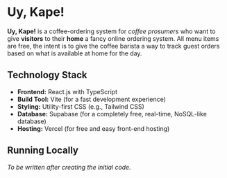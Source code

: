 # Uy, Kape!
**Uy, Kape!** is a coffee-ordering system for _coffee prosumers_ who want to give **visitors** to their **home** a fancy online ordering system. All menu items are free, the intent is to give the coffee barista a way to track guest orders based on what is available at home for the day.

## Technology Stack
- **Frontend:** React.js with TypeScript
- **Build Tool:** Vite (for a fast development experience)
- **Styling:** Utility-first CSS (e.g., Tailwind CSS)
- **Database:** Supabase (for a completely free, real-time, NoSQL-like database)
- **Hosting:** Vercel (for free and easy front-end hosting)

## Running Locally
_To be written after creating the initial code._